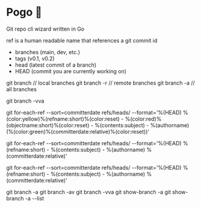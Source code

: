 # Pogo 🦘️
Git repo cli wizard written in Go

ref is a human readable name that references a git commit id
- branches (main, dev, etc.)
- tags (v0.1, v0.2)
- head (latest commit of a branch)
- HEAD (commit you are currently working on)



git branch
// local branches
git branch -r
// remote branches
git branch -a 
// all branches

git branch -vva


git for-each-ref --sort=committerdate refs/heads/ --format='%(HEAD) %(color:yellow)%(refname:short)%(color:reset) - %(color:red)%(objectname:short)%(color:reset) - %(contents:subject) - %(authorname) (%(color:green)%(committerdate:relative)%(color:reset))'

git for-each-ref --sort=committerdate refs/heads/ --format='%(HEAD) %(refname:short) -  %(contents:subject) -  %(authorname) %(committerdate:relative)'


git for-each-ref --sort=committerdate refs/heads/ --format='%(HEAD) %(refname:short) - %(contents:subject) -  %(authorname) %(committerdate:relative)'





git branch -a
git branch -av
git branch -vva
git show-branch -a
git show-branch -a --list
